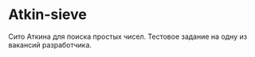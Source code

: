 # Atkin-sieve
Сито Аткина для поиска простых чисел.
Тестовое задание на одну из вакансий разработчика.
